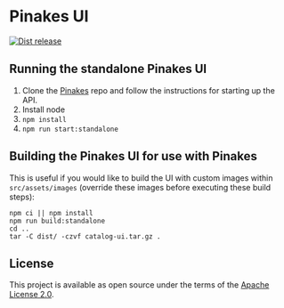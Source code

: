 # Pinakes UI
[![Dist release](https://github.com/ansible/pinakes-ui/actions/workflows/dist-release.yml/badge.svg)](https://github.com/ansible/pinakes-ui/actions/workflows/dist-release.yml)

## Running the standalone Pinakes UI
1. Clone the [Pinakes](https://github.com/ansible/pinakes) repo and follow the instructions for starting up the API.
2. Install node
3. `npm install`
4. `npm run start:standalone`


## Building the Pinakes UI for use with Pinakes

This is useful if you would like to build the UI with custom images within `src/assets/images` (override these images before executing these build steps):

```
npm ci || npm install
npm run build:standalone
cd ..
tar -C dist/ -czvf catalog-ui.tar.gz .
```


## License

This project is available as open source under the terms of the [Apache License 2.0](http://www.apache.org/licenses/LICENSE-2.0).
